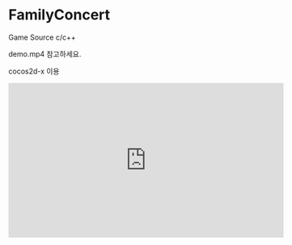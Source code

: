 # FamilyConcert
Game Source c/c++

demo.mp4 참고하세요.


cocos2d-x 이용
 
<iframe width="544" height="306" src="https://serviceapi.nmv.naver.com/flash/convertIframeTag.nhn?vid=6B83C13AEEC06A5EE48226AE0E820EF3DC32&outKey=V128d01309d0b8b495553693fc12a4e395eb3a6bf2a396ae8d483693fc12a4e395eb3" frameborder="no" scrolling="no" title="NaverVideo" allow="autoplay; gyroscope; accelerometer; encrypted-media" allowfullscreen></iframe>
